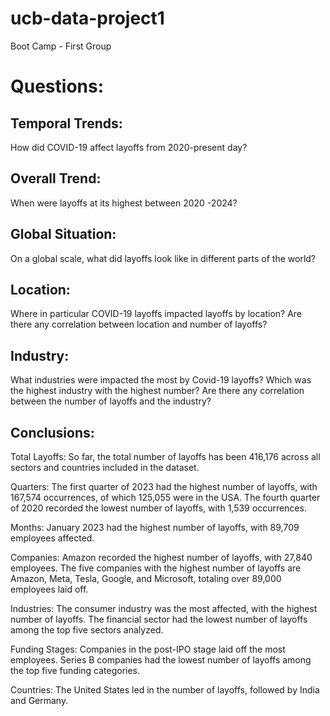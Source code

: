 # ucb-data-project1
Boot Camp - First Group

# Questions:
## Temporal Trends:

How did COVID-19 affect layoffs from 2020-present day?

## Overall Trend:
When were layoffs at its highest between 2020 -2024?

## Global Situation:
On a global scale, what did layoffs look like in different parts of the world?

## Location:
Where in particular COVID-19 layoffs impacted layoffs by location? Are there any correlation between location and number of layoffs?

## Industry: 
What industries were impacted the most by Covid-19 layoffs? Which was the highest industry with the highest number? Are there any correlation between the number of layoffs and the industry?


## Conclusions:
Total Layoffs: So far, the total number of layoffs has been 416,176 across all sectors and countries included in the dataset.

Quarters:
The first quarter of 2023 had the highest number of layoffs, with 167,574 occurrences, of which 125,055 were in the USA.
The fourth quarter of 2020 recorded the lowest number of layoffs, with 1,539 occurrences.

Months:
January 2023 had the highest number of layoffs, with 89,709 employees affected.

Companies:
Amazon recorded the highest number of layoffs, with 27,840 employees.
The five companies with the highest number of layoffs are Amazon, Meta, Tesla, Google, and Microsoft, totaling over 89,000 employees laid off.

Industries:
The consumer industry was the most affected, with the highest number of layoffs.
The financial sector had the lowest number of layoffs among the top five sectors analyzed.

Funding Stages:
Companies in the post-IPO stage laid off the most employees.
Series B companies had the lowest number of layoffs among the top five funding categories.

Countries:
The United States led in the number of layoffs, followed by India and Germany.

